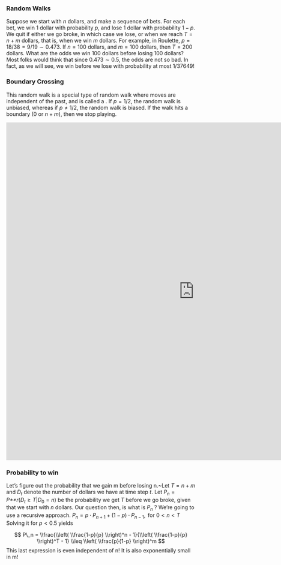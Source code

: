 ### Random Walks

Suppose we start with *n* dollars, and make a sequence of bets. For each
bet, we win 1 dollar with probability *p*, and lose 1 dollar with
probability 1 − *p*. We quit if either we go broke, in which case we
lose, or when we reach *T* = *n* + *m* dollars, that is, when we win *m*
dollars. For example, in Roulette, *p* = 18/38 = 9/19 ∼ 0.473. If
*n* = 100 dollars, and *m* = 100 dollars, then *T* = 200 dollars. What
are the odds we win 100 dollars before losing 100 dollars? Most folks
would think that since 0.473 ∼ 0.5, the odds are not so bad. In fact, as
we will see, we win before we lose with probability at most 1/37649!

### Boundary Crossing

This random walk is a special type of random walk where moves are
independent of the past, and is called a . If *p* = 1/2, the random walk
is unbiased, whereas if *p* ≠ 1/2, the random walk is biased. If the
walk hits a boundary (0 or *n* + *m*), then we stop playing.

<iframe width="1000" height="900" scrolling="no" frameborder="no" src="https://nbwr.shinyapps.io/gamblers-ruin/">
</iframe>

### Probability to win

Let’s figure out the probability that we gain m before losing n.~Let
*T* = *n* + *m* and *D*<sub>*t*</sub> denote the number of dollars we
have at time step *t*. Let
*P*<sub>*n*</sub> = *P**r*(*D*<sub>*t*</sub> ≥ *T*|*D*<sub>0</sub> = *n*)
be the probability we get *T* before we go broke, given that we start
with *n* dollars. Our question then, is what is *P*<sub>*n*</sub> ?
We’re going to use a recursive approach.
*P*<sub>*n*</sub> = *p* ⋅ *P*<sub>*n* + 1</sub> + (1 − *p*) ⋅ *P*<sub>*n* − 1</sub>,  for 0 &lt; *n* &lt; *T*
Solving it for *p* &lt; 0.5 yields

$$
P\_n = \\frac{\\left( \\frac{1-p}{p} \\right)^n - 1}{\\left( \\frac{1-p}{p} \\right)^T - 1} \\leq \\left( \\frac{p}{1-p} \\right)^m 
$$
This last expression is even independent of n! It is also exponentially
small in m!
